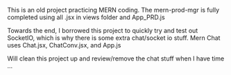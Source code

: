 This is an old project practicing MERN coding.
The mern-prod-mgr is fully completed using all .jsx in views folder and App_PRD.js

Towards the end, I borrowed this project to quickly try and test out SocketIO, which is why there is some extra chat/socket io stuff.
Mern Chat uses Chat.jsx, ChatConv.jsx, and App.js

Will clean this project up and review/remove the chat stuff when I have time ...
